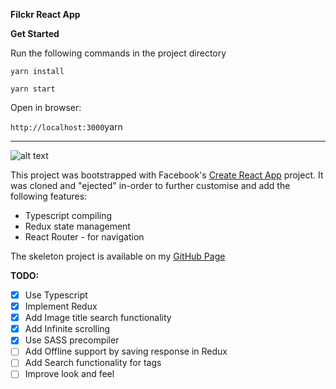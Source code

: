 **Filckr React App**

**Get Started**

Run the following commands in the project directory

`yarn install`

`yarn start`

Open in browser:

`http://localhost:3000`yarn 

---
![alt text](https://image.ibb.co/eUYAkT/localhost_3000_Laptop_with_Hi_DPI_screen.png "Logo Title Text 1")

This project was bootstrapped with Facebook's [Create React App](https://github.com/facebook/create-react-app) project. It was cloned and "ejected" in-order to further customise and add the following features:

- Typescript compiling
- Redux state management
- React Router - for navigation

The skeleton project is available on my [GitHub Page](https://github.com/ayan2207/webapp_template)

**TODO:**
- [x] Use Typescript
- [x] Implement Redux
- [x] Add Image title search functionality
- [x] Add Infinite scrolling
- [x] Use SASS precompiler
- [ ] Add Offline support by saving response in Redux
- [ ] Add Search functionality for tags
- [ ] Improve look and feel
